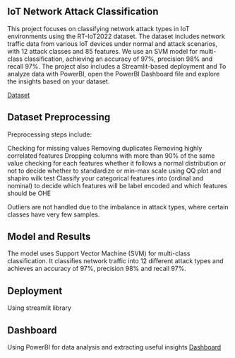 ## IoT Network Attack Classification
This project focuses on classifying network attack types in IoT environments using the RT-IoT2022 dataset. The dataset includes network traffic data from various IoT devices under normal and attack scenarios, with 12 attack classes and 85 features. We use an SVM model for multi-class classification, achieving an accuracy of 97%, precision 98% and recall 97%. The project also includes a Streamlit-based deployment and To analyze data with PowerBI, open the PowerBI Dashboard file and explore the insights based on your dataset.

[Dataset](https://www.kaggle.com/datasets/joebeachcapital/real-time-internet-of-things-rt-iot2022)

## Dataset Preprocessing
Preprocessing steps include:

Checking for missing values
Removing duplicates
Removing highly correlated features
Dropping columns with more than 90% of the same value
checking for each features whether it follows a normal distribution or not to decide whether to standardize or min-max scale using QQ plot and shapiro wilk test
Classify your categorical features into (ordinal and nominal) to decide which features will be label encoded and which features should be OHE

 Outliers are not handled due to the imbalance in attack types, where certain classes have very few samples.

## Model and Results
The model uses Support Vector Machine (SVM) for multi-class classification. It classifies network traffic into 12 different attack types and achieves an accuracy of 97%, precision 98% and recall 97%.

## Deployment 
Using streamlit library

## Dashboard
Using PowerBI for data analysis and extracting useful insights
[Dashboard](https://fcibuedu-my.sharepoint.com/:u:/g/personal/radwa403485_fci_bu_edu_eg/ETPro0nBh4hNhOJB6lTPcdEBdI9iA8DFAr1QFb29c0JUHg?e=fJaaiC)
